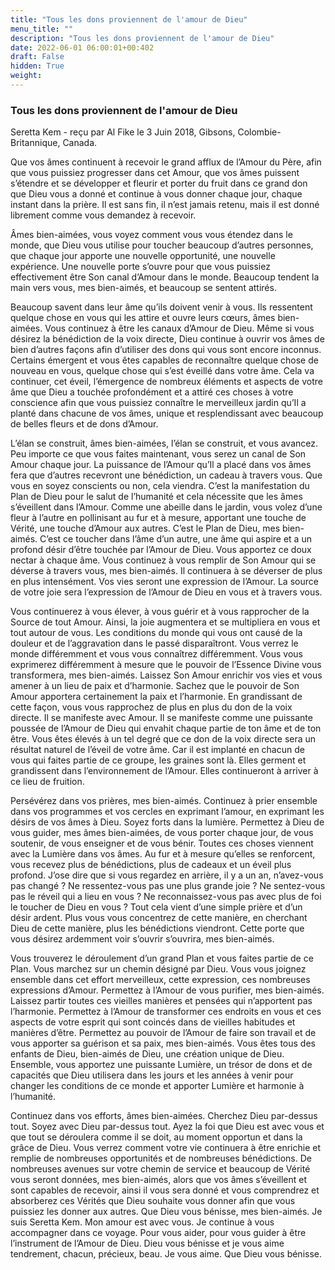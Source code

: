 ```yaml
---
title: "Tous les dons proviennent de l'amour de Dieu"
menu_title: ""
description: "Tous les dons proviennent de l'amour de Dieu"
date: 2022-06-01 06:00:01+00:402
draft: False
hidden: True
weight:
---
```

### Tous les dons proviennent de l'amour de Dieu

Seretta Kem - reçu par Al Fike le 3 Juin 2018, Gibsons, Colombie-Britannique, Canada.

Que vos âmes continuent à recevoir le grand afflux de l’Amour du Père, afin que vous puissiez progresser dans cet Amour, que vos âmes puissent s’étendre et se développer et fleurir et porter du fruit dans ce grand don que Dieu vous a donné et continue à vous donner chaque jour, chaque instant dans la prière. Il est sans fin, il n’est jamais retenu, mais il est donné librement comme vous demandez à recevoir.

Âmes bien-aimées, vous voyez comment vous vous étendez dans le monde, que Dieu vous utilise pour toucher beaucoup d’autres personnes, que chaque jour apporte une nouvelle opportunité, une nouvelle expérience. Une nouvelle porte s’ouvre pour que vous puissiez effectivement être Son canal d’Amour dans le monde. Beaucoup tendent la main vers vous, mes bien-aimés, et beaucoup se sentent attirés.

Beaucoup savent dans leur âme qu’ils doivent venir à vous. Ils ressentent quelque chose en vous qui les attire et ouvre leurs cœurs, âmes bien-aimées. Vous continuez à être les canaux d’Amour de Dieu. Même si vous désirez la bénédiction de la voix directe, Dieu continue à ouvrir vos âmes de bien d’autres façons afin d’utiliser des dons qui vous sont encore inconnus. Certains émergent et vous êtes capables de reconnaître quelque chose de nouveau en vous, quelque chose qui s’est éveillé dans votre âme. Cela va continuer, cet éveil, l’émergence de nombreux éléments et aspects de votre âme que Dieu a touchée profondément et a attiré ces choses à votre conscience afin que vous puissiez connaître le merveilleux jardin qu’Il a planté dans chacune de vos âmes, unique et resplendissant avec beaucoup de belles fleurs et de dons d’Amour.

L’élan se construit, âmes bien-aimées, l’élan se construit, et vous avancez. Peu importe ce que vous faites maintenant, vous serez un canal de Son Amour chaque jour. La puissance de l’Amour qu’Il a placé dans vos âmes fera que d’autres recevront une bénédiction, un cadeau à travers vous. Que vous en soyez conscients ou non, cela viendra. C’est la manifestation du Plan de Dieu pour le salut de l’humanité et cela nécessite que les âmes s’éveillent dans l’Amour. Comme une abeille dans le jardin, vous volez d’une fleur à l’autre en pollinisant au fur et à mesure, apportant une touche de Vérité, une touche d’Amour aux autres. C’est le Plan de Dieu, mes bien-aimés. C’est ce toucher dans l’âme d’un autre, une âme qui aspire et a un profond désir d’être touchée par l’Amour de Dieu. Vous apportez ce doux nectar à chaque âme. Vous continuez à vous remplir de Son Amour qui se déverse à travers vous, mes bien-aimés. Il continuera à se déverser de plus en plus intensément. Vos vies seront une expression de l’Amour. La source de votre joie sera l’expression de l’Amour de Dieu en vous et à travers vous.

Vous continuerez à vous élever, à vous guérir et à vous rapprocher de la Source de tout Amour. Ainsi, la joie augmentera et se multipliera en vous et tout autour de vous. Les conditions du monde qui vous ont causé de la douleur et de l’aggravation dans le passé disparaîtront. Vous verrez le monde différemment et vous vous connaîtrez différemment. Vous vous exprimerez différemment à mesure que le pouvoir de l’Essence Divine vous transformera, mes bien-aimés. Laissez Son Amour enrichir vos vies et vous amener à un lieu de paix et d’harmonie. Sachez que le pouvoir de Son Amour apportera certainement la paix et l’harmonie. En grandissant de cette façon, vous vous rapprochez de plus en plus du don de la voix directe. Il se manifeste avec Amour. Il se manifeste comme une puissante poussée de l’Amour de Dieu qui envahit chaque partie de ton âme et de ton être. Vous êtes élevés à un tel degré que ce don de la voix directe sera un résultat naturel de l’éveil de votre âme. Car il est implanté en chacun de vous qui faites partie de ce groupe, les graines sont là. Elles germent et grandissent dans l’environnement de l’Amour. Elles continueront à arriver à ce lieu de fruition.

Persévérez dans vos prières, mes bien-aimés. Continuez à prier ensemble dans vos programmes et vos cercles en exprimant l’amour, en exprimant les désirs de vos âmes à Dieu. Soyez forts dans la lumière. Permettez à Dieu de vous guider, mes âmes bien-aimées, de vous porter chaque jour, de vous soutenir, de vous enseigner et de vous bénir. Toutes ces choses viennent avec la Lumière dans vos âmes. Au fur et à mesure qu’elles se renforcent, vous recevez plus de bénédictions, plus de cadeaux et un éveil plus profond. J’ose dire que si vous regardez en arrière, il y a un an, n’avez-vous pas changé ? Ne ressentez-vous pas une plus grande joie ? Ne sentez-vous pas le réveil qui a lieu en vous ? Ne reconnaissez-vous pas avec plus de foi le toucher de Dieu en vous ? Tout cela vient d’une simple prière et d’un désir ardent. Plus vous vous concentrez de cette manière, en cherchant Dieu de cette manière, plus les bénédictions viendront. Cette porte que vous désirez ardemment voir s’ouvrir s’ouvrira, mes bien-aimés.

Vous trouverez le déroulement d’un grand Plan et vous faites partie de ce Plan. Vous marchez sur un chemin désigné par Dieu. Vous vous joignez ensemble dans cet effort merveilleux, cette expression, ces nombreuses expressions d’Amour. Permettez à l’Amour de vous purifier, mes bien-aimés. Laissez partir toutes ces vieilles manières et pensées qui n’apportent pas l’harmonie. Permettez à l’Amour de transformer ces endroits en vous et ces aspects de votre esprit qui sont coincés dans de vieilles habitudes et manières d’être. Permettez au pouvoir de l’Amour de faire son travail et de vous apporter sa guérison et sa paix, mes bien-aimés. Vous êtes tous des enfants de Dieu, bien-aimés de Dieu, une création unique de Dieu. Ensemble, vous apportez une puissante Lumière, un trésor de dons et de capacités que Dieu utilisera dans les jours et les années à venir pour changer les conditions de ce monde et apporter Lumière et harmonie à l’humanité.

Continuez dans vos efforts, âmes bien-aimées. Cherchez Dieu par-dessus tout. Soyez avec Dieu par-dessus tout. Ayez la foi que Dieu est avec vous et que tout se déroulera comme il se doit, au moment opportun et dans la grâce de Dieu. Vous verrez comment votre vie continuera à être enrichie et remplie de nombreuses opportunités et de nombreuses bénédictions. De nombreuses avenues sur votre chemin de service et beaucoup de Vérité vous seront données, mes bien-aimés, alors que vos âmes s’éveillent et sont capables de recevoir, ainsi il vous sera donné et vous comprendrez et absorberez ces Vérités que Dieu souhaite vous donner afin que vous puissiez les donner aux autres. Que Dieu vous bénisse, mes bien-aimés. Je suis Seretta Kem. Mon amour est avec vous. Je continue à vous accompagner dans ce voyage. Pour vous aider, pour vous guider à être l’instrument de l’Amour de Dieu. Dieu vous bénisse et je vous aime tendrement, chacun, précieux, beau. Je vous aime. Que Dieu vous bénisse.
